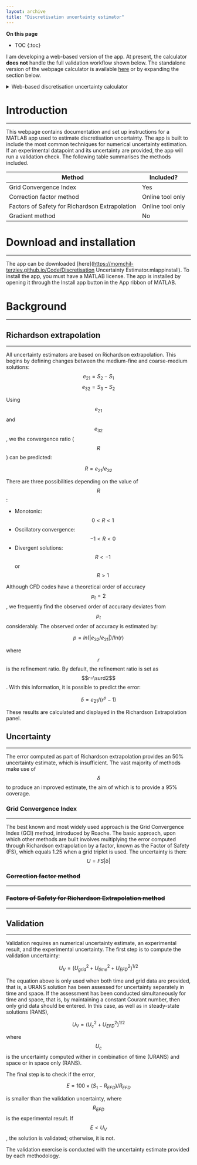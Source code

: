 ```yaml
---
layout: archive
title: "Discretisation uncertainty estimator"
---
```

**On this page**
* TOC
{:toc}

I am developing a web-based version of the app. At present, the calculator **does not** handle the full validation workflow shown below. The standalone version of the webpage calculator is available [here](https://momchil-terziev.github.io/disc/) or by expanding the section below.

<details>
 <summary>Web-based discretisation uncertainty calculator</summary>
<iframe width="560" height="400" src="https://momchil-terziev.github.io/disc/"></iframe>
 </details>
 
# Introduction
---
This webpage contains documentation and set up instructions for a MATLAB app used to estimate discretisation uncertainty. The app is built to include the most common techniques for numerical uncertainty estimation. If an experimental datapoint and its uncertainty are provided, the app will run a validation check. The following table summarises the methods included.

| Method | Included? | 
| ------ | -------- |
| Grid Convergence Index |  Yes |
| Correction factor method | Online tool only|
| Factors of Safety for Richardson Extrapolation | Online tool only |
| Gradient method | No |

# Download and installation
---
The app can be downloaded [here](https://momchil-terziev.github.io/Code/Discretisation Uncertainty Estimator.mlappinstall). To install the app, you must have a MATLAB license. The app is installed by opening it through the Install app button in the App ribbon of MATLAB.
# Background
---
## Richardson extrapolation
---
All uncertainty estimators are based on Richardson extrapolation. This begins by defining changes between the medium-fine and coarse-medium solutions:
$$e_{21}=S_2-S_1$$
$$e_{32}=S_3-S_2$$

Using $$e_{21}$$ and $$e_{32}$$, we the convergence ratio ($$R$$) can be predicted:

$$R=e_{21}/e_{32}$$

There are three possibilities depending on the value of $$ R $$:

* Monotonic: $$0 < R < 1$$
* Oscillatory convergence: $$-1 < R < 0$$
* Divergent solutions: $$R<-1$$ or $$R>1$$ 

Although CFD codes have a theoretical order of accuracy $$p_t=2$$, we frequently find the observed order of accuracy deviates from $$p_t$$ considerably. The observed order of accuracy is estimated by: 

$$p=ln(|e_{32}/e_{21}|)/ln(r)$$

where $$r$$ is the refinement ratio. By default, the refinement ratio is set as $$r=\surd2$$. With this information, it is possible to predict the error:

$$\delta=e_{21}/(r^p-1)$$

These results are calculated and displayed in the Richardson Extrapolation panel. 

## Uncertainty
---
The error computed as part of Richardson extrapolation provides an 50% uncertainty estimate, which is insufficient. The vast majority of methods make use of $$\delta$$ to produce an improved estimate, the aim of which is to provide a 95% coverage. 
### Grid Convergence Index
---
The best known and most widely used approach is the Grid Convergence Index (GCI) method, introduced by Roache. The basic approach, upon which other methods are built involves multiplying the error computed through Richardson extrapolation by a factor, known as the Factor of Safety (FS), which equals 1.25 when a grid triplet is used. The uncertainty is then:
$$U=FS|\delta|$$
### ~~Correction factor method~~
---
### ~~Factors of Safety for Richardson Extrapolation method~~ 
---
## Validation
---
Validation requires an numerical uncertainty estimate, an experimental result, and the experimental uncertainty. The first step is to compute the validation uncertainty:

$$U_V=(U_{grid}^2+U_{time}^2+U_{EFD}^2)^{1/2}$$

The equation above is only used when both time and grid data are provided, that is, a URANS solution has been assessed for uncertainty separately in time and space. If the assessment has been conducted simultaneously for time and space, that is, by maintaining a constant Courant number, then only grid data should be entered. In this case, as well as in steady-state solutions (RANS), 

$$U_V=(U_{c}^2+U_{EFD}^2)^{1/2}$$ 

where $$U_{c}$$ is the uncertainty computed wither in combination of time (URANS) and space or in space only (RANS).

The final step is to check if the error, 

$$E=100\times(S_1-R_{EFD})/R_{EFD}$$

is smaller than the validation uncertainty, where $$R_{EFD}$$ is the experimental result. If $$E < U_V$$ , the solution is validated; otherwise, it is not.

The validation exercise is conducted with the uncertainty estimate provided by each methodology.
